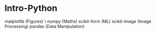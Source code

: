# Intro-Python

matplotlib (Figures) \\
numpy (Maths)
scikit-form (ML)
scikit-image (Image Processing)
pandas (Data Manipulation)
